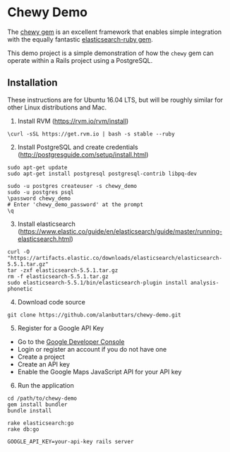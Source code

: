 Chewy Demo
=====

The <a href="https://github.com/toptal/chewy">chewy gem</a> is an excellent framework that enables simple integration with the equally fantastic <a href="https://github.com/elastic/elasticsearch-ruby">elasticsearch-ruby gem</a>.

This demo project is a simple demonstration of how the `chewy` gem can operate within a Rails project using a PostgreSQL.

## Installation

These instructions are for Ubuntu 16.04 LTS, but will be roughly similar for other Linux distributions and Mac.

1. Install RVM (https://rvm.io/rvm/install)
```
\curl -sSL https://get.rvm.io | bash -s stable --ruby
```

2. Install PostgreSQL and create credentials (http://postgresguide.com/setup/install.html)
```
sudo apt-get update
sudo apt-get install postgresql postgresql-contrib libpq-dev

sudo -u postgres createuser -s chewy_demo
sudo -u postgres psql
\password chewy_demo
# Enter 'chewy_demo_password' at the prompt
\q
```

3. Install elasticsearch (https://www.elastic.co/guide/en/elasticsearch/guide/master/running-elasticsearch.html)
```
curl -O "https://artifacts.elastic.co/downloads/elasticsearch/elasticsearch-5.5.1.tar.gz"
tar -zxf elasticsearch-5.5.1.tar.gz
rm -f elasticsearch-5.5.1.tar.gz
sudo elasticsearch-5.5.1/bin/elasticsearch-plugin install analysis-phonetic
```

4. Download code source
```
git clone https://github.com/alanbuttars/chewy-demo.git
```

5. Register for a Google API Key
- Go to the <a href="https://console.developers.google.com">Google Developer Console</a>
- Login or register an account if you do not have one
- Create a project
- Create an API key
- Enable the Google Maps JavaScript API for your API key

6. Run the application
```
cd /path/to/chewy-demo
gem install bundler
bundle install

rake elasticsearch:go
rake db:go

GOOGLE_API_KEY=your-api-key rails server
```
